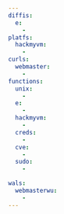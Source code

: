 ```yaml
---
diffis:
  e:
    -
platfs:
  hackmyvm:
    -
curls:
  webmaster:
    -
functions:
  unix:
    -
  e:
    -
  hackmyvm:
    -
  creds:
    -
  cve:
    -
  sudo:
    -

wals:
  webmasterwu:
    -
---
```

